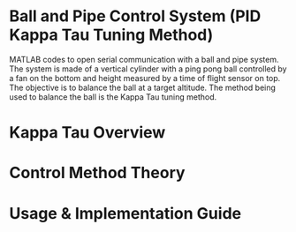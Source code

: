 # Ball and Pipe Control System (PID Kappa Tau Tuning Method)
MATLAB codes to open serial communication with a ball and pipe system. The system is made of a vertical cylinder with a ping pong ball controlled by a fan on the bottom and height measured by a time of flight sensor on top. The objective is to balance the ball at a target altitude. The method being used to balance the ball is the Kappa Tau tuning method.

# Kappa Tau Overview


# Control Method Theory


# Usage & Implementation Guide

